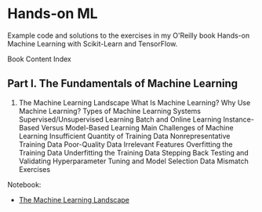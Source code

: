 # Hands-on ML
 Example code and solutions to the exercises in my O'Reilly book Hands-on Machine Learning with Scikit-Learn and TensorFlow.

 Book Content Index

## Part I. The Fundamentals of Machine Learning
1. The Machine Learning Landscape
    What Is Machine Learning?
    Why Use Machine Learning?
    Types of Machine Learning Systems
    Supervised/Unsupervised Learning
    Batch and Online Learning
    Instance-Based Versus Model-Based Learning 
    Main Challenges of Machine Learning
    Insufficient Quantity of Training Data
    Nonrepresentative Training Data
    Poor-Quality Data
    Irrelevant Features
    Overfitting the Training Data
    Underfitting the Training Data
    Stepping Back
    Testing and Validating
    Hyperparameter Tuning and Model Selection
    Data Mismatch
    Exercises

Notebook:
- [The Machine Learning Landscape](https://nbviewer.jupyter.org/github/d-t-n/d-t-n/blob/master/01-The_ML_Landscape.ipynb)
